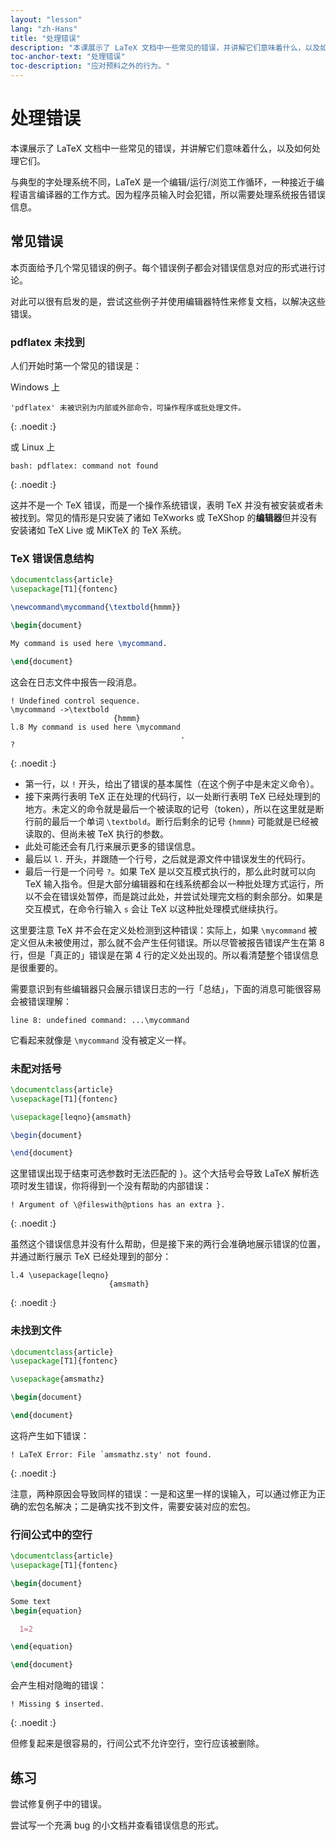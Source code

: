 ```yaml
---
layout: "lesson"
lang: "zh-Hans"
title: "处理错误"
description: "本课展示了 LaTeX 文档中一些常见的错误，并讲解它们意味着什么，以及如何处理它们。"
toc-anchor-text: "处理错误"
toc-description: "应对预料之外的行为。"
---
```


# 处理错误

<span
  class="summary">本课展示了 LaTeX 文档中一些常见的错误，并讲解它们意味着什么，以及如何处理它们。</span>

与典型的字处理系统不同，LaTeX 是一个编辑/运行/浏览工作循环，一种接近于编程语言编译器的工作方式。因为程序员输入时会犯错，所以需要处理系统报告错误信息。

## 常见错误

本页面给予几个常见错误的例子。每个错误例子都会对错误信息对应的形式进行讨论。

对此可以很有启发的是，尝试这些例子并使用编辑器特性来修复文档，以解决这些错误。

### pdflatex 未找到

人们开始时第一个常见的错误是：

Windows 上

```
'pdflatex' 未被识别为内部或外部命令，可操作程序或批处理文件。
```
{: .noedit :}

或 Linux 上

```
bash: pdflatex: command not found
```
{: .noedit :}

这并不是一个 TeX 错误，而是一个操作系统错误，表明 TeX 并没有被安装或者未被找到。常见的情形是只安装了诸如 TeXworks 或 TeXShop 的**编辑器**但并没有安装诸如 TeX Live 或 MiKTeX 的 TeX 系统。

### TeX 错误信息结构

```latex
\documentclass{article}
\usepackage[T1]{fontenc}

\newcommand\mycommand{\textbold{hmmm}}

\begin{document}

My command is used here \mycommand.

\end{document}
```

这会在日志文件中报告一段消息。

```
! Undefined control sequence.
\mycommand ->\textbold 
                       {hmmm}
l.8 My command is used here \mycommand
                                      .
? 
```
{: .noedit :}

* 第一行，以 `!` 开头，给出了错误的基本属性（在这个例子中是未定义命令）。
* 接下来两行表明 TeX 正在处理的代码行，以一处断行表明 TeX 已经处理到的地方。未定义的命令就是最后一个被读取的记号（token），所以在这里就是断行前的最后一个单词 `\textbold`。断行后剩余的记号 `{hmmm}` 可能就是已经被读取的、但尚未被 TeX 执行的参数。
* 此处可能还会有几行来展示更多的错误信息。
* 最后以 `l.` 开头，并跟随一个行号，之后就是源文件中错误发生的代码行。
* 最后一行是一个问号 `?`。如果 TeX 是以交互模式执行的，那么此时就可以向 TeX 输入指令。但是大部分编辑器和在线系统都会以一种批处理方式运行，所以不会在错误处暂停，而是跳过此处，并尝试处理完文档的剩余部分。如果是交互模式，在命令行输入 `s` 会让 TeX 以这种批处理模式继续执行。


这里要注意 TeX 并不会在定义处检测到这种错误：实际上，如果 `\mycommand` 被定义但从未被使用过，那么就不会产生任何错误。所以尽管被报告错误产生在第 8 行，但是「真正的」错误是在第 4 行的定义处出现的。所以看清楚整个错误信息是很重要的。

需要意识到有些编辑器只会展示错误日志的一行「总结」，下面的消息可能很容易会被错误理解：

`line 8: undefined command: ...\mycommand`

它看起来就像是 `\mycommand` 没有被定义一样。


### 未配对括号

```latex
\documentclass{article}
\usepackage[T1]{fontenc}

\usepackage[leqno}{amsmath}

\begin{document}

\end{document}
```

这里错误出现于结束可选参数时无法匹配的 `}`。这个大括号会导致 LaTeX 解析选项时发生错误，你将得到一个没有帮助的内部错误：

```
! Argument of \@fileswith@ptions has an extra }.
```
{: .noedit :}

虽然这个错误信息并没有什么帮助，但是接下来的两行会准确地展示错误的位置，并通过断行展示 TeX 已经处理到的部分：

```
l.4 \usepackage[leqno}
                      {amsmath}
```
{: .noedit :}



### 未找到文件

```latex
\documentclass{article}
\usepackage[T1]{fontenc}

\usepackage{amsmathz}

\begin{document}

\end{document}
```

这将产生如下错误：

```
! LaTeX Error: File `amsmathz.sty' not found.
```
{: .noedit :}

注意，两种原因会导致同样的错误：一是和这里一样的误输入，可以通过修正为正确的宏包名解决；二是确实找不到文件，需要安装对应的宏包。

### 行间公式中的空行

```latex
\documentclass{article}
\usepackage[T1]{fontenc}

\begin{document}

Some text
\begin{equation}

  1=2

\end{equation}

\end{document}
```

会产生相对隐晦的错误：

```
! Missing $ inserted.
```
{: .noedit :}

但修复起来是很容易的，行间公式不允许空行，空行应该被删除。

## 练习

尝试修复例子中的错误。

尝试写一个充满 bug 的小文档并查看错误信息的形式。

<script>
  window.addEventListener('load', function(){
      if(editors['pre2'] != null) editors['pre2'].moveCursorTo(3, 31, false);
      if(editors['pre4'] != null) editors['pre4'].moveCursorTo(3, 18, false);
      if(editors['pre7'] != null) editors['pre7'].moveCursorTo(3  , 20, false);
      if(editors['pre9'] != null) editors['pre9'].moveCursorTo(7, 0, false);
  }, false);
</script>
